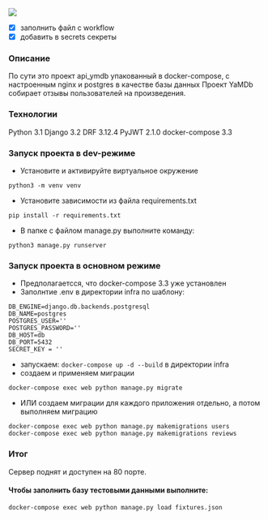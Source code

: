 ![ ](https://img.shields.io/github/actions/workflow/status/marlen2204/yamdb_final/yamdb_workflow.yml?event=push&style=plastic)


- [x] заполнить файл c workflow
- [x] добавить в secrets секреты
### Описание
По сути это проект api_ymdb упакованный в docker-compose, с настроенным nginx  и postgres в качестве базы данных
Проект YaMDb собирает отзывы пользователей на произведения.
### Технологии
Python 3.1
Django 3.2
DRF 3.12.4
PyJWT 2.1.0
docker-compose 3.3
### Запуск проекта в dev-режиме
- Установите и активируйте виртуальное окружение
```
python3 -m venv venv
```
- Установите зависимости из файла requirements.txt
```
pip install -r requirements.txt
``` 
- В папке с файлом manage.py выполните команду:
```
python3 manage.py runserver
```
### Запуск проекта в основном режиме
- Предполагаетсся, что docker-compose 3.3 уже установлен
- Заполнтие .env  в директории infra по шаблону:
```
DB_ENGINE=django.db.backends.postgresql
DB_NAME=postgres
POSTGRES_USER=''
POSTGRES_PASSWORD=''
DB_HOST=db
DB_PORT=5432
SECRET_KEY = ''
```
- запускаем:  ``` docker-compose up -d --build ``` в директории infra
-  создаем и применяем миграции 
``` 
docker-compose exec web python manage.py migrate
```
- ИЛИ создаем миграции для каждого приложения отдельно, а потом выполняем миграцию
```
docker-compose exec web python manage.py makemigrations users
docker-compose exec web python manage.py makemigrations reviews
```
### Итог
Сервер поднят и доступен на 80 порте.
#### Чтобы заполнить базу тестовыми данными выполните:
```
docker-compose exec web python manage.py load fixtures.json
```

